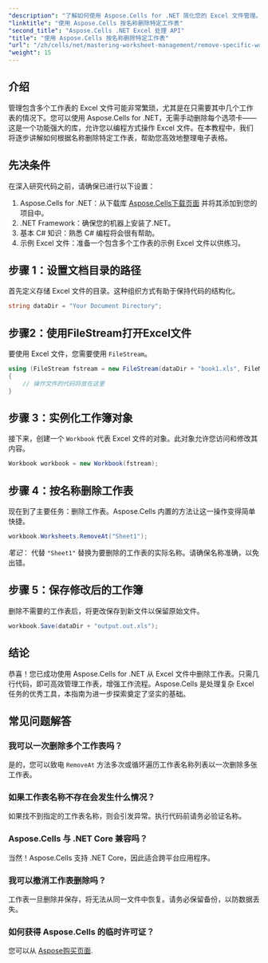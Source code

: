 ```yaml
---
"description": "了解如何使用 Aspose.Cells for .NET 简化您的 Excel 文件管理。本指南将引导您完成以编程方式按名称删除特定工作表的步骤，从而节省您的时间并使您的电子表格保持井然有序。"
"linktitle": "使用 Aspose.Cells 按名称删除特定工作表"
"second_title": "Aspose.Cells .NET Excel 处理 API"
"title": "使用 Aspose.Cells 按名称删除特定工作表"
"url": "/zh/cells/net/mastering-worksheet-management/remove-specific-worksheets-by-name/"
"weight": 15
---
```


## 介绍

管理包含多个工作表的 Excel 文件可能非常繁琐，尤其是在只需要其中几个工作表的情况下。您可以使用 Aspose.Cells for .NET，无需手动删除每个选项卡——这是一个功能强大的库，允许您以编程方式操作 Excel 文件。在本教程中，我们将逐步讲解如何根据名称删除特定工作表，帮助您高效地整理电子表格。

## 先决条件

在深入研究代码之前，请确保已进行以下设置：

1. Aspose.Cells for .NET：从下载库 [Aspose.Cells下载页面](https://releases.aspose.com/cells/net/) 并将其添加到您的项目中。
2. .NET Framework：确保您的机器上安装了.NET。
3. 基本 C# 知识：熟悉 C# 编程将会很有帮助。
4. 示例 Excel 文件：准备一个包含多个工作表的示例 Excel 文件以供练习。

## 步骤 1：设置文档目录的路径

首先定义存储 Excel 文件的目录。这种组织方式有助于保持代码的结构化。

```csharp
string dataDir = "Your Document Directory";
```

## 步骤2：使用FileStream打开Excel文件

要使用 Excel 文件，您需要使用 `FileStream`。

```csharp
using (FileStream fstream = new FileStream(dataDir + "book1.xls", FileMode.Open))
{
    // 操作文件的代码将放在这里
}
```

## 步骤 3：实例化工作簿对象

接下来，创建一个 `Workbook` 代表 Excel 文件的对象。此对象允许您访问和修改其内容。

```csharp
Workbook workbook = new Workbook(fstream);
```

## 步骤 4：按名称删除工作表

现在到了主要任务：删除工作表。Aspose.Cells 内置的方法让这一操作变得简单快捷。

```csharp
workbook.Worksheets.RemoveAt("Sheet1");
```

*笔记*： 代替 `"Sheet1"` 替换为要删除的工作表的实际名称。请确保名称准确，以免出错。

## 步骤 5：保存修改后的工作簿

删除不需要的工作表后，将更改保存到新文件以保留原始文件。

```csharp
workbook.Save(dataDir + "output.out.xls");
```

## 结论

恭喜！您已成功使用 Aspose.Cells for .NET 从 Excel 文件中删除工作表。只需几行代码，即可高效管理工作表，增强工作流程。Aspose.Cells 是处理复杂 Excel 任务的优秀工具，本指南为进一步探索奠定了坚实的基础。

## 常见问题解答

### 我可以一次删除多个工作表吗？

是的，您可以致电 `RemoveAt` 方法多次或循环遍历工作表名称列表以一次删除多张工作表。

### 如果工作表名称不存在会发生什么情况？

如果找不到指定的工作表名称，则会引发异常。执行代码前请务必验证名称。

### Aspose.Cells 与 .NET Core 兼容吗？

当然！Aspose.Cells 支持 .NET Core，因此适合跨平台应用程序。

### 我可以撤消工作表删除吗？

工作表一旦删除并保存，将无法从同一文件中恢复。请务必保留备份，以防数据丢失。

### 如何获得 Aspose.Cells 的临时许可证？

您可以从 [Aspose购买页面](https://purchase。aspose.com/temporary-license/).